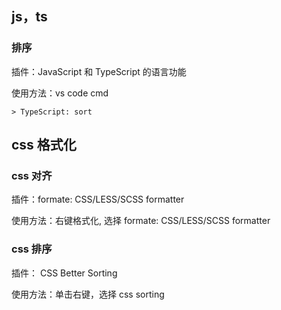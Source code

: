 ## js，ts

### 排序

插件：JavaScript 和 TypeScript 的语言功能

使用方法：vs code cmd

```
> TypeScript: sort
```

## css 格式化

### css 对齐

插件：formate: CSS/LESS/SCSS formatter

使用方法：右键格式化, 选择 formate: CSS/LESS/SCSS formatter

### css 排序

插件：
CSS Better Sorting

使用方法：单击右键，选择 css sorting
